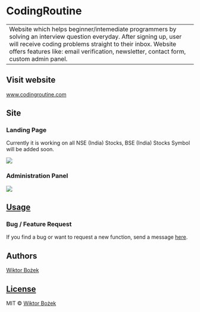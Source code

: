 
# CodingRoutine
<table>
<tr>
<td>
Website which helps beginner/intemediate programmers by solving an interview question everyday. After signing up, user will receive coding problems straight to their inbox. Website offers features like: email verification, newsletter, contact form, custom admin panel.
</td>
</tr>
</table>


## Visit website
www.codingroutine.com


## Site

### Landing Page
Currently it is working on all NSE (India) Stocks, BSE (India) Stocks Symbol will be added soon.

![](https://github.com/WiktorBK/CodingRoutine/assets/82653550/aa3f0d3c-a0ab-4199-bf18-36f6d29a346c)


### Administration Panel
![](https://github.com/WiktorBK/CodingRoutine/assets/82653550/abd9b6ed-1d39-4f03-b03d-111d2836ae18)


## [Usage](https://iharsh234.github.io/WebApp/) 


### Bug / Feature Request

If you find a bug or want to request a new function, send a message [here](https://www.codingroutine.com/contact).


## Authors
[Wiktor Bożek ](https://github.com/WiktorBk) 

## [License]([https://github.com/WiktorBk/codingroutine/LICENSE](https://github.com/WiktorBK/CodingRoutine/blob/main/LICENSE))

MIT © [Wiktor Bożek](https://github.com/WiktorBK)
